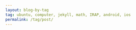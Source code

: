 ```yaml
---
layout: blog-by-tag
tag: ubuntu, computer, jekyll, math, IRAP, android, ios
permalink: /tag/post/
---
```

